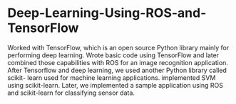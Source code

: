# Deep-Learning-Using-ROS-and-TensorFlow

Worked with TensorFlow, which is an open source Python
library mainly for performing deep learning. Wrote basic code using TensorFlow
and later combined those capabilities with ROS for an image recognition application. After Tensorflow and deep learning, we used another Python library called scikit-
learn used for machine learning applications.
implemented SVM using scikit-learn. Later, we implemented a sample application using ROS and
scikit-learn for classifying sensor data.
